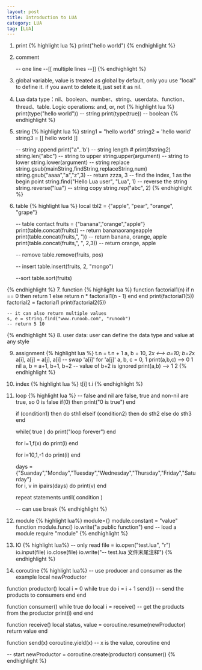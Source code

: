 ```yaml
---
layout: post
title: Introduction to LUA 
category: LUA
tag: [LUA]
---
```

1. print 
{% highlight lua %}
	print("hello world")
{% endhighlight %}
2. comment

	-- one line
	--[[
		multiple lines
	--]]
{% endhighlight %}
3. global variable, value is treated as global by default, only you use "local" to define it. if you awnt to delete it, just set it as nil.

4. Lua data type：nil、boolean、number、string、userdata、function、thread、table.
Logic operations: and, or, not
{% highlight lua %}	
	print(type("hello world"))
	-- string
	print(type(true))
	-- boolean
{% endhighlight %}
5. string
{% highlight lua %}
	string1 = "hello world"
	string2 = 'hello world'
	string3 = [[
		hello world
	]]

	-- string append
	print("a"..'b')
	-- string length #
	print(#string2)
	string.len("abc")
	-- string to upper
	string.upper(argument)
	-- string to lower
	string.lower(argument)
	-- string replace 
	string.gsub(mainString,findString,replaceString,num)
	string.gsub("aaaa","a","z",3)
	-- return zzza, 3
	-- find the index, 1 as the begin point
	string.find("Hello Lua user", "Lua", 1)
	-- reverse the string
	string.reverse("lua") 
	-- string copy
	string.rep("abc", 2)
{% endhighlight %}
6. table
{% highlight lua %}
	local tbl2 = {"apple", "pear", "orange", "grape"}

	-- table contact
	fruits = {"banana","orange","apple"}
	print(table.concat(fruits))
	-- return bananaorangeapple
	print(table.concat(fruits,", "))
	-- return banana, orange, apple
	print(table.concat(fruits,", ", 2,3))
	-- return orange, apple

	-- remove 
	table.remove(fruits, pos)

	-- insert
	table.insert(fruits, 2, "mongo")

	--sort
	table.sort(fruits)

{% endhighlight %}
7. function
{% highlight lua %}
	function factorial1(n)
    	if n == 0 then
        	return 1
    	else
        	return n * factorial1(n - 1)
    	end
	end
	print(factorial1(5))
	factorial2 = factorial1
	print(factorial2(5))

	-- it can also return multiple values
	s, e = string.find("www.runoob.com", "runoob") 
	-- return 5 10
{% endhighlight %}
8. user data: user can define the data type and value at any style

9. assignment
{% highlight lua %}
	t.n = t.n + 1
	a, b = 10, 2*x       <-->       a=10; b=2*x
	a[i], a[j] = a[j], a[i]         -- swap 'a[i]' for 'a[j]'
	a, b, c = 0, 1
	print(a,b,c)             --> 0   1   nil
 	a, b = a+1, b+1, b+2     -- value of b+2 is ignored
	print(a,b)               --> 1   2
{% endhighlight %}
10. index
{% highlight lua %}
	t[i]
	t.i
{% endhighlight %}
11. loop
{% highlight lua %}
	-- false and nil are false, true and non-nil are true, so 0 is false
	if(0)
	then
    	print("0 is true")
	end

	if (condition1)
	then
		do sth1
	elseif (condition2)
	then
		do sth2
	else
		do sth3
	end

	while( true )
	do
   		print("loop forever")
	end

	for i=1,f(x) do
    	print(i)
	end
 
	for i=10,1,-1 do
    	print(i)
	end

	days = {"Suanday","Monday","Tuesday","Wednesday","Thursday","Friday","Saturday"}  
	for i, v in ipairs(days)	do
	print(v)
	end

	repeat
   		statements
	until( condition )

	-- can use break 
{% endhighlight %}

12. module
{% highlight lua%}
module={}
module.constant = "value"
function module.func()
	io.write("a public function")
end
-- load a module
require "module"
{% endhighlight %}

13. IO
{% highlight lua%}
-- only read
file = io.open("test.lua", "r")
io.input(file)
io.close(file)
io.write("--  test.lua 文件末尾注释")
{% endhighlight %}

14. coroutine
{% highlight lua%}
-- use producer and consumer as the example
local newProductor

function productor()
     local i = 0
     while true do
          i = i + 1
          send(i)     -- send the products to consumers
     end
end

function consumer()
     while true do
          local i = receive()     -- get the products from the productor
          print(i)
     end
end

function receive()
     local status, value = coroutine.resume(newProductor)
     return value
end

function send(x)
     coroutine.yield(x)     -- x is the value, coroutine
end

-- start
newProductor = coroutine.create(productor)
consumer()
{% endhighlight %}